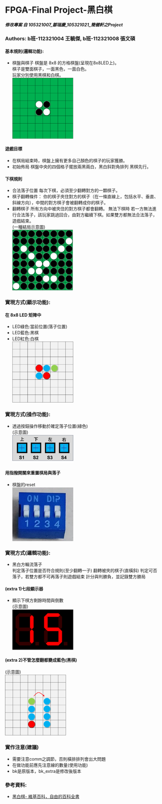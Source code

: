 # FPGA-Final Project-黑白棋
##### 修改專案 自 105321007_鄒瑞慶_105321021_簡健軒之Project<br>
### Authors: b班-112321004 王毓傑, b班-112321008 張文碩<br>

#### 基本規則(邏輯功能):
* 棋盤與棋子
棋盤是 8x8 的方格棋盤(呈現在8x8LED上)。<br>
棋子是雙面棋子，一面黑色，一面白色。<br>
玩家分別使用黑棋和白棋。<br>
<img src="https://github.com/GasXGun/FPGA-Project-bk/blob/main/images/IO1.png" width="200"/><br>

#### 遊戲目標
* 在棋局結束時，棋盤上擁有更多自己顏色的棋子的玩家獲勝。<br>
* 初始佈局
棋盤中央的四個格子擺放兩黑兩白，黑白斜對角排列
黑棋先行。<br>
#### 下棋規則
* 合法落子位置
每次下棋，必須至少翻轉對方的一顆棋子。<br>
* 棋子翻轉條件：
你的棋子夾住對方的棋子（在一條直線上，包括水平、垂直、斜線方向），中間的對方棋子會被翻轉成你的棋子。<br>
* 翻轉棋子
	所有方向中被夾住的對方棋子都會翻轉。
無法下棋時
若一方無法進行合法落子，該玩家跳過回合，由對方繼續下棋。如果雙方都無法合法落子，遊戲結束。<br>
(一種結局示意圖)<br>
<img src="https://github.com/GasXGun/FPGA-Project-bk/blob/main/images/IO2.png" width="200"/><br>

### 實現方式(顯示功能):
#### 在 8x8 LED 矩陣中
* LED綠色:當前位置(落子位置)<br>
* LED藍色:黑棋<br>
* LED紅色:白棋<br>
<img src="https://github.com/GasXGun/FPGA-Project-bk/blob/main/images/IO3.png" width="200"/><br>
### 實現方式(操作功能):
* 透過按鈕操作移動於確定落子位置(綠色)<br>
(示意圖)<br>
<img src="https://github.com/GasXGun/FPGA-Project-bk/blob/main/images/IO6.png" width="200"/><br>
#### 用指撥開關來重置棋局與落子
* 棋盤的reset<br>
<img src="https://github.com/GasXGun/FPGA-Project-bk/blob/main/images/IO7.png" width="200"/><br>
### 實現方式(邏輯功能):
* 黑白方輪流落子<br>
判定落子位置是否符合規則(至少翻轉一子)
翻轉被夾的棋子(直橫斜)
判定可否落子，若雙方都不可再落子則遊戲結束
計分與判勝負，並記錄雙方勝局
#### (extra 1)七段顯示器
* 顯示下棋方剩餘時間與倒數<br>
(示意圖)<br>
<img src="https://github.com/GasXGun/FPGA-Project-bk/blob/main/images/IO4.png" width="200"/><br>
#### (extra 2)不管怎麼翻都變成藍色(黑棋)
(示意圖)<br>
<img src="https://github.com/GasXGun/FPGA-Project-bk/blob/main/images/IO8.png" width="200"/><br>
### 實作注意(建議)
* 需要注意comm之調節，否則橫排排列會出大問題<br>
* 在做功能前應先注意線的數量(使用功能)<br>
* bk是原版本，bk_extra是修改後版本<br>
### 參考資料:
* [黑白棋- 維基百科，自由的百科全書](https://zh.wikipedia.org/zh-tw/%E9%BB%91%E7%99%BD%E6%A3%8B)<br>
